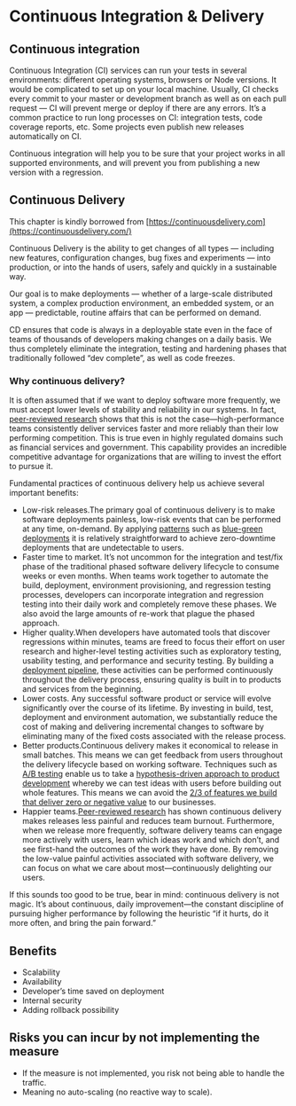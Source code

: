 # Continuous Integration & Delivery

## Continuous integration

Continuous Integration (CI) services can run your tests in several environments: different operating systems, browsers or Node versions. It would be complicated to set up on your local machine. Usually, CI checks every commit to your master or development branch as well as on each pull request — CI will prevent merge or deploy if there are any errors. It’s a common practice to run long processes on CI: integration tests, code coverage reports, etc. Some projects even publish new releases automatically on CI.

Continuous integration will help you to be sure that your project works in all supported environments, and will prevent you from publishing a new version with a regression.

## Continuous Delivery

This chapter is kindly borrowed from [https://continuousdelivery.com](https://continuousdelivery.com/)

Continuous Delivery is the ability to get changes of all types — including new features, configuration changes, bug fixes and experiments — into production, or into the hands of users, safely and quickly in a sustainable way.

Our goal is to make deployments — whether of a large-scale distributed system, a complex production environment, an embedded system, or an app — predictable, routine affairs that can be performed on demand.

CD ensures that code is always in a deployable state even in the face of teams of thousands of developers making changes on a daily basis. We thus completely eliminate the integration, testing and hardening phases that traditionally followed “dev complete”, as well as code freezes.

### Why continuous delivery?

It is often assumed that if we want to deploy software more frequently, we must accept lower levels of stability and reliability in our systems. In fact, [peer-reviewed research](https://continuousdelivery.com/evidence-case-studies/#research) shows that this is not the case—high-performance teams consistently deliver services faster and more reliably than their low performing competition. This is true even in highly regulated domains such as financial services and government. This capability provides an incredible competitive advantage for organizations that are willing to invest the effort to pursue it.

Fundamental practices of continuous delivery help us achieve several important benefits:

- Low-risk releases.The primary goal of continuous delivery is to make software deployments painless, low-risk events that can be performed at any time, on-demand. By applying [patterns](https://continuousdelivery.com/implementing/patterns/) such as [blue-green deployments](http://martinfowler.com/bliki/BlueGreenDeployment.html) it is relatively straightforward to achieve zero-downtime deployments that are undetectable to users.
- Faster time to market. It’s not uncommon for the integration and test/fix phase of the traditional phased software delivery lifecycle to consume weeks or even months. When teams work together to automate the build, deployment, environment provisioning, and regression testing processes, developers can incorporate integration and regression testing into their daily work and completely remove these phases. We also avoid the large amounts of re-work that plague the phased approach.
- Higher quality.When developers have automated tools that discover regressions within minutes, teams are freed to focus their effort on user research and higher-level testing activities such as exploratory testing, usability testing, and performance and security testing. By building a [deployment pipeline](https://continuousdelivery.com/foundations/test-automation/), these activities can be performed continuously throughout the delivery process, ensuring quality is built in to products and services from the beginning.
- Lower costs. Any successful software product or service will evolve significantly over the course of its lifetime. By investing in build, test, deployment and environment automation, we substantially reduce the cost of making and delivering incremental changes to software by eliminating many of the fixed costs associated with the release process.
- Better products.Continuous delivery makes it economical to release in small batches. This means we can get feedback from users throughout the delivery lifecycle based on working software. Techniques such as [A/B testing](http://www.infoq.com/presentations/controlled-experiments) enable us to take a [hypothesis-driven approach to product development](https://www.thoughtworks.com/insights/blog/how-implement-hypothesis-driven-development) whereby we can test ideas with users before building out whole features. This means we can avoid the [2/3 of features we build that deliver zero or negative value](http://stanford.io/130uW6X) to our businesses.
- Happier teams.[Peer-reviewed research](https://continuousdelivery.com/evidence-case-studies/#research) has shown continuous delivery makes releases less painful and reduces team burnout. Furthermore, when we release more frequently, software delivery teams can engage more actively with users, learn which ideas work and which don’t, and see first-hand the outcomes of the work they have done. By removing the low-value painful activities associated with software delivery, we can focus on what we care about most—continuously delighting our users.

If this sounds too good to be true, bear in mind: continuous delivery is not magic. It’s about continuous, daily improvement—the constant discipline of pursuing higher performance by following the heuristic “if it hurts, do it more often, and bring the pain forward.”

## Benefits

- Scalability
- Availability
- Developer’s time saved on deployment
- Internal security
- Adding rollback possibility

## Risks you can incur by not implementing the measure

- If the measure is not implemented, you risk not being able to handle the traffic.
- Meaning no auto-scaling (no reactive way to scale).
